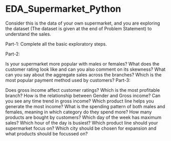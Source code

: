 # EDA_Supermarket_Python

Consider this is the data of your own supermarket, and you are exploring the dataset (The dataset is given at the end of Problem Statement) to understand the sales.

Part-1: Complete all the basic exploratory steps.

Part-2: 

Is your supermarket more popular with males or females? 
What does the customer rating look like and can you also comment on its skewness? 
What can you say about the aggregate sales across the branches? 
Which is the most popular payment method used by customers?
Part-3: 

Does gross income affect customer ratings? 
Which is the most profitable branch? 
How is the relationship between Gender and Gross income? 
Can you see any time trend in gross income? 
Which product line helps you generate the most income? 
What is the spending pattern of both males and females, meaning in which category do they spend more? 
How many products are bought by customers? 
Which day of the week has maximum sales? 
Which hour of the day is busiest? 
Which product line should your supermarket focus on? 
Which city should be chosen for expansion and what products should be focussed on?
